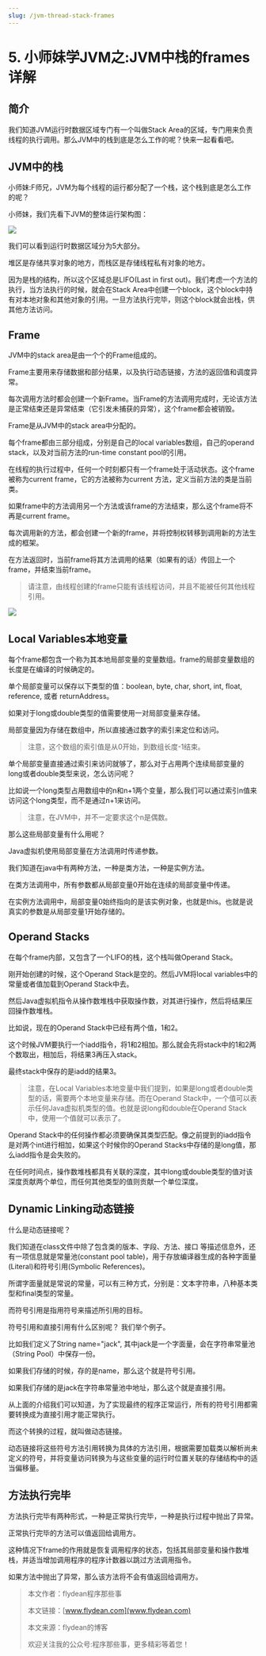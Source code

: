 ```yaml
---
slug: /jvm-thread-stack-frames
---
```


# 5. 小师妹学JVM之:JVM中栈的frames详解

## 简介

我们知道JVM运行时数据区域专门有一个叫做Stack Area的区域，专门用来负责线程的执行调用。那么JVM中的栈到底是怎么工作的呢？快来一起看看吧。

## JVM中的栈

小师妹:F师兄，JVM为每个线程的运行都分配了一个栈，这个栈到底是怎么工作的呢？

小师妹，我们先看下JVM的整体运行架构图：

![](https://img-blog.csdnimg.cn/20200524221637660.png?x-oss-process=image/watermark,type_ZmFuZ3poZW5naGVpdGk,shadow_0,text_aHR0cDovL3d3dy5mbHlkZWFuLmNvbQ==,size_35,color_8F8F8F,t_70)

我们可以看到运行时数据区域分为5大部分。

堆区是存储共享对象的地方，而栈区是存储线程私有对象的地方。

因为是栈的结构，所以这个区域总是LIFO(Last in first out)。我们考虑一个方法的执行，当方法执行的时候，就会在Stack Area中创建一个block，这个block中持有对本地对象和其他对象的引用。一旦方法执行完毕，则这个block就会出栈，供其他方法访问。

## Frame

JVM中的stack area是由一个个的Frame组成的。

Frame主要用来存储数据和部分结果，以及执行动态链接，方法的返回值和调度异常。

每次调用方法时都会创建一个新Frame。当Frame的方法调用完成时，无论该方法是正常结束还是异常结束（它引发未捕获的异常），这个frame都会被销毁。

Frame是从JVM中的stack area中分配的。

每个frame都由三部分组成，分别是自己的local variables数组，自己的operand stack，以及对当前方法的run-time constant pool的引用。 

在线程的执行过程中，任何一个时刻都只有一个frame处于活动状态。这个frame被称为current frame，它的方法被称为current 方法，定义当前方法的类是当前类。

如果frame中的方法调用另一个方法或该frame的方法结束，那么这个frame将不再是current frame。

每次调用新的方法，都会创建一个新的frame，并将控制权转移到调用新的方法生成的框架。

在方法返回时，当前frame将其方法调用的结果（如果有的话）传回上一个frame，并结束当前frame。

> 请注意，由线程创建的frame只能有该线程访问，并且不能被任何其他线程引用。

![](https://img-blog.csdnimg.cn/20200613234100780.png?x-oss-process=image/watermark,type_ZmFuZ3poZW5naGVpdGk,shadow_0,text_aHR0cDovL3d3dy5mbHlkZWFuLmNvbQ==,size_35,color_8F8F8F,t_70)

## Local Variables本地变量

每个frame都包含一个称为其本地局部变量的变量数组。frame的局部变量数组的长度是在编译的时候确定的。

单个局部变量可以保存以下类型的值：boolean, byte, char, short, int, float, reference, 或者 returnAddress。

如果对于long或double类型的值需要使用一对局部变量来存储。

局部变量因为存储在数组中，所以直接通过数字的索引来定位和访问。

> 注意，这个数组的索引值是从0开始，到数组长度-1结束。

单个局部变量直接通过索引来访问就够了，那么对于占用两个连续局部变量的long或者double类型来说，怎么访问呢？

比如说一个long类型占用数组中的n和n+1两个变量，那么我们可以通过索引n值来访问这个long类型，而不是通过n+1来访问。

> 注意，在JVM中，并不一定要求这个n是偶数。

那么这些局部变量有什么用呢？

Java虚拟机使用局部变量在方法调用时传递参数。

我们知道在java中有两种方法，一种是类方法，一种是实例方法。

在类方法调用中，所有参数都从局部变量0开始在连续的局部变量中传递。

在实例方法调用中，局部变量0始终指向的是该实例对象，也就是this。也就是说真实的参数是从局部变量1开始存储的。

## Operand Stacks

在每个frame内部，又包含了一个LIFO的栈，这个栈叫做Operand Stack。 

刚开始创建的时候，这个Operand Stack是空的。然后JVM将local variables中的常量或者值加载到Operand Stack中去。

然后Java虚拟机指令从操作数堆栈中获取操作数，对其进行操作，然后将结果压回操作数堆栈。

比如说，现在的Operand Stack中已经有两个值，1和2。

这个时候JVM要执行一个iadd指令，将1和2相加。那么就会先将stack中的1和2两个数取出，相加后，将结果3再压入stack。

最终stack中保存的是iadd的结果3。

> 注意，在Local Variables本地变量中我们提到，如果是long或者double类型的话，需要两个本地变量来存储。而在Operand Stack中，一个值可以表示任何Java虚拟机类型的值。也就是说long和double在Operand Stack中，使用一个值就可以表示了。

Operand Stack中的任何操作都必须要确保其类型匹配。像之前提到的iadd指令是对两个int进行相加，如果这个时候你的Operand Stacks中存储的是long值，那么iadd指令是会失败的。

在任何时间点，操作数堆栈都具有关联的深度，其中long或double类型的值对该深度贡献两个单位，而任何其他类型的值则贡献一个单位深度。

## Dynamic Linking动态链接

什么是动态链接呢？

我们知道在class文件中除了包含类的版本、字段、方法、接口
等描述信息外，还有一项信息就是常量池(constant pool table)，用于存放编译器生成的各种字面量(Literal)和符号引用(Symbolic References)。

所谓字面量就是常说的常量，可以有三种方式，分别是：文本字符串，八种基本类型和final类型的常量。

而符号引用是指用符号来描述所引用的目标。

符号引用和直接引用有什么区别呢？ 我们举个例子。

比如我们定义了String name="jack", 其中jack是一个字面量，会在字符串常量池（String Pool）中保存一份。

如果我们存储的时候，存的是name，那么这个就是符号引用。

如果我们存储的是jack在字符串常量池中地址，那么这个就是直接引用。

从上面的介绍我们可以知道，为了实现最终的程序正常运行，所有的符号引用都需要转换成为直接引用才能正常执行。

而这个转换的过程，就叫做动态链接。

动态链接将这些符号方法引用转换为具体的方法引用，根据需要加载类以解析尚未定义的符号，并将变量访问转换为与这些变量的运行时位置关联的存储结构中的适当偏移量。

## 方法执行完毕

方法执行完毕有两种形式，一种是正常执行完毕，一种是执行过程中抛出了异常。

正常执行完毕的方法可以值返回给调用方。

这种情况下frame的作用就是恢复调用程序的状态，包括其局部变量和操作数堆栈，并适当增加调用程序的程序计数器以跳过方法调用指令。

如果方法中抛出了异常，那么该方法将不会有值返回给调用方。

> 本文作者：flydean程序那些事
> 
> 本文链接：[www.flydean.com](www.flydean.com)
> 
> 本文来源：flydean的博客
> 
> 欢迎关注我的公众号:程序那些事，更多精彩等着您！







